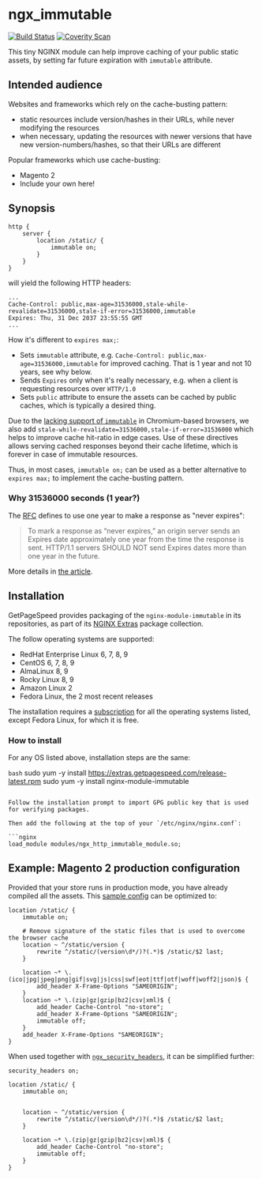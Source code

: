 # ngx_immutable

[![Build Status](https://travis-ci.org/GetPageSpeed/ngx_immutable.svg?branch=master)](https://travis-ci.org/GetPageSpeed/ngx_immutable)
[![Coverity Scan](https://img.shields.io/coverity/scan/GetPageSpeed-ngx_immutable)](https://scan.coverity.com/projects/GetPageSpeed-ngx_immutable)

This tiny NGINX module can help improve caching of your public static assets, by setting far future expiration with `immutable` attribute.

## Intended audience

Websites and frameworks which rely on the cache-busting pattern:

* static resources include version/hashes in their URLs, while never modifying the resources
* when necessary, updating the resources with newer versions that have new version-numbers/hashes, 
so that their URLs are different

Popular frameworks which use cache-busting:

* Magento 2
* Include your own here! 

## Synopsis

```
http {
    server {
        location /static/ {
            immutable on;
        }
    }
}
```

will yield the following HTTP headers:

```
...
Cache-Control: public,max-age=31536000,stale-while-revalidate=31536000,stale-if-error=31536000,immutable
Expires: Thu, 31 Dec 2037 23:55:55 GMT 
...
```

How it's different to `expires max;`:

* Sets `immutable` attribute, e.g. `Cache-Control: public,max-age=31536000,immutable` for improved caching. 
That is 1 year and not 10 years, see why below.
* Sends `Expires` only when it's really necessary, e.g. when a client is requesting resources over `HTTP/1.0`
* Sets `public` attribute to ensure the assets can be cached by public caches, which is typically a desired thing.

Due to the [lacking support of `immutable`](https://developer.mozilla.org/en-US/docs/Web/HTTP/Headers/Cache-Control#browser_compatibility) in Chromium-based browsers, 
we also add `stale-while-revalidate=31536000,stale-if-error=31536000` which helps to improve cache hit-ratio in edge cases. 
Use of these directives allows serving cached responses beyond their cache lifetime, which is forever in case of immutable resources.

Thus, in most cases, `immutable on;` can be used as a better alternative to `expires max;` to implement the cache-busting pattern.

### Why 31536000 seconds (1 year?)

The [RFC](https://www.ietf.org/rfc/rfc2616.txt) defines to use one year to make a response as "never expires":

> To mark a response as “never expires,” an origin server sends an
> Expires date approximately one year from the time the response is
> sent. HTTP/1.1 servers SHOULD NOT send Expires dates more than one
> year in the future.

More details in [the article](https://ashton.codes/set-cache-control-max-age-1-year/).

## Installation 

GetPageSpeed provides packaging of the `nginx-module-immutable` in its repositories, as part of its [NGINX Extras](https://nginx-extras.getpagespeed.com/) package collection.

The follow operating systems are supported:

* RedHat Enterprise Linux 6, 7, 8, 9
* CentOS 6, 7, 8, 9
* AlmaLinux 8, 9
* Rocky Linux 8, 9
* Amazon Linux 2
* Fedora Linux, the 2 most recent releases 

The installation requires a [subscription](https://www.getpagespeed.com/repo-subscribe) for all the operating systems listed, except Fedora Linux, for which it is free.

### How to install

For any OS listed above, installation steps are the same:

```bash```
sudo yum -y install https://extras.getpagespeed.com/release-latest.rpm
sudo yum -y install nginx-module-immutable
```

Follow the installation prompt to import GPG public key that is used for verifying packages.

Then add the following at the top of your `/etc/nginx/nginx.conf`:

```nginx
load_module modules/ngx_http_immutable_module.so;
```

## Example: Magento 2 production configuration

Provided that your store runs in production mode, you have already compiled all the assets.
This [sample config](https://github.com/magento/magento2/blob/2.3.4/nginx.conf.sample#L103-L134) can be optimized to:

```nginx
location /static/ {
    immutable on;

    # Remove signature of the static files that is used to overcome the browser cache
    location ~ ^/static/version {
        rewrite ^/static/(version\d*/)?(.*)$ /static/$2 last;
    }

    location ~* \.(ico|jpg|jpeg|png|gif|svg|js|css|swf|eot|ttf|otf|woff|woff2|json)$ {
        add_header X-Frame-Options "SAMEORIGIN";
    }
    location ~* \.(zip|gz|gzip|bz2|csv|xml)$ {
        add_header Cache-Control "no-store";
        add_header X-Frame-Options "SAMEORIGIN";
        immutable off;
    }
    add_header X-Frame-Options "SAMEORIGIN";
}
```

When used together with [`ngx_security_headers`](https://github.com/GetPageSpeed/ngx_security_headers), it can be simplified further:

```nginx
security_headers on;

location /static/ {
    immutable on;

    
    location ~ ^/static/version {
        rewrite ^/static/(version\d*/)?(.*)$ /static/$2 last;
    }

    location ~* \.(zip|gz|gzip|bz2|csv|xml)$ {
        add_header Cache-Control "no-store";
        immutable off;
    }
}
```